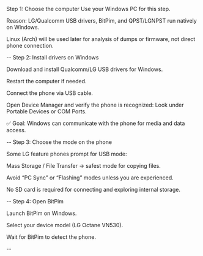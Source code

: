 Step 1: Choose the computer
Use your Windows PC for this step.

Reason: LG/Qualcomm USB drivers, BitPim, and QPST/LGNPST run natively on Windows.

Linux (Arch) will be used later for analysis of dumps or firmware, not direct phone connection.

--
Step 2: Install drivers on Windows

Download and install Qualcomm/LG USB drivers for Windows.

Restart the computer if needed.

Connect the phone via USB cable.

Open Device Manager and verify the phone is recognized:
Look under Portable Devices or COM Ports.

✅ Goal: Windows can communicate with the phone for media and data access.

--
Step 3: Choose the mode on the phone

Some LG feature phones prompt for USB mode:

Mass Storage / File Transfer → safest mode for copying files.

Avoid “PC Sync” or “Flashing” modes unless you are experienced.

No SD card is required for connecting and exploring internal storage.

--
Step 4: Open BitPim

Launch BitPim on Windows.

Select your device model (LG Octane VN530).

Wait for BitPim to detect the phone.

--
